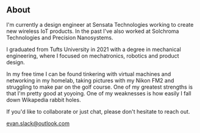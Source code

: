 ## About

I'm currently a design engineer at Sensata Technologies working to create new wireless IoT products. In the past I've also worked at Solchroma Technologies and Precision Nanosystems. 

I graduated from Tufts University in 2021 with a degree in mechanical engineering, where I focused on mechatronics, robotics and product design.

In my free time I can be found tinkering with virtual machines and networking in my homelab, taking pictures with my Nikon FM2 and struggling to make par on the golf course. One of my greatest strengths is that I'm pretty good at yoyoing. One of my weaknesses is how easily I fall down Wikapedia rabbit holes. 

If you'd like to collaborate or just chat, please don't hesitate to reach out.

[evan.slack@outlook.com](mailto:evan.slack@outlook.com)

